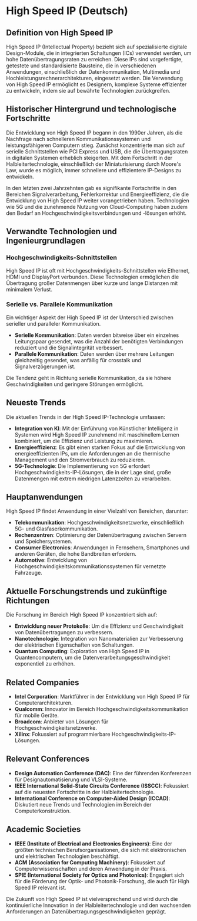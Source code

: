 # High Speed IP (Deutsch)

## Definition von High Speed IP

High Speed IP (Intellectual Property) bezieht sich auf spezialisierte digitale Design-Module, die in integrierten Schaltungen (ICs) verwendet werden, um hohe Datenübertragungsraten zu erreichen. Diese IPs sind vorgefertigte, getestete und standardisierte Bausteine, die in verschiedenen Anwendungen, einschließlich der Datenkommunikation, Multimedia und Hochleistungsrechnerarchitekturen, eingesetzt werden. Die Verwendung von High Speed IP ermöglicht es Designern, komplexe Systeme effizienter zu entwickeln, indem sie auf bewährte Technologien zurückgreifen.

## Historischer Hintergrund und technologische Fortschritte

Die Entwicklung von High Speed IP begann in den 1990er Jahren, als die Nachfrage nach schnelleren Kommunikationssystemen und leistungsfähigeren Computern stieg. Zunächst konzentrierte man sich auf serielle Schnittstellen wie PCI Express und USB, die die Übertragungsraten in digitalen Systemen erheblich steigerten. Mit dem Fortschritt in der Halbleitertechnologie, einschließlich der Miniaturisierung durch Moore's Law, wurde es möglich, immer schnellere und effizientere IP-Designs zu entwickeln.

In den letzten zwei Jahrzehnten gab es signifikante Fortschritte in den Bereichen Signalverarbeitung, Fehlerkorrektur und Energieeffizienz, die die Entwicklung von High Speed IP weiter vorangetrieben haben. Technologien wie 5G und die zunehmende Nutzung von Cloud-Computing haben zudem den Bedarf an Hochgeschwindigkeitsverbindungen und -lösungen erhöht.

## Verwandte Technologien und Ingenieurgrundlagen

### Hochgeschwindigkeits-Schnittstellen

High Speed IP ist oft mit Hochgeschwindigkeits-Schnittstellen wie Ethernet, HDMI und DisplayPort verbunden. Diese Technologien ermöglichen die Übertragung großer Datenmengen über kurze und lange Distanzen mit minimalem Verlust.

### Serielle vs. Parallele Kommunikation

Ein wichtiger Aspekt der High Speed IP ist der Unterschied zwischen serieller und paralleler Kommunikation. 

- **Serielle Kommunikation**: Daten werden bitweise über ein einzelnes Leitungspaar gesendet, was die Anzahl der benötigten Verbindungen reduziert und die Signalintegrität verbessert.
- **Parallele Kommunikation**: Daten werden über mehrere Leitungen gleichzeitig gesendet, was anfällig für crosstalk und Signalverzögerungen ist.

Die Tendenz geht in Richtung serielle Kommunikation, da sie höhere Geschwindigkeiten und geringere Störungen ermöglicht.

## Neueste Trends

Die aktuellen Trends in der High Speed IP-Technologie umfassen:

- **Integration von KI**: Mit der Einführung von Künstlicher Intelligenz in Systemen wird High Speed IP zunehmend mit maschinellem Lernen kombiniert, um die Effizienz und Leistung zu maximieren.
- **Energieeffizienz**: Es gibt einen starken Fokus auf die Entwicklung von energieeffizienten IPs, um die Anforderungen an die thermische Management und den Stromverbrauch zu reduzieren.
- **5G-Technologie**: Die Implementierung von 5G erfordert Hochgeschwindigkeits-IP-Lösungen, die in der Lage sind, große Datenmengen mit extrem niedrigen Latenzzeiten zu verarbeiten.

## Hauptanwendungen

High Speed IP findet Anwendung in einer Vielzahl von Bereichen, darunter:

- **Telekommunikation**: Hochgeschwindigkeitsnetzwerke, einschließlich 5G- und Glasfaserkommunikation.
- **Rechenzentren**: Optimierung der Datenübertragung zwischen Servern und Speichersystemen.
- **Consumer Electronics**: Anwendungen in Fernsehern, Smartphones und anderen Geräten, die hohe Bandbreiten erfordern.
- **Automotive**: Entwicklung von Hochgeschwindigkeitskommunikationssystemen für vernetzte Fahrzeuge.

## Aktuelle Forschungstrends und zukünftige Richtungen

Die Forschung im Bereich High Speed IP konzentriert sich auf:

- **Entwicklung neuer Protokolle**: Um die Effizienz und Geschwindigkeit von Datenübertragungen zu verbessern.
- **Nanotechnologie**: Integration von Nanomaterialien zur Verbesserung der elektrischen Eigenschaften von Schaltungen.
- **Quantum Computing**: Exploration von High Speed IP in Quantencomputern, um die Datenverarbeitungsgeschwindigkeit exponentiell zu erhöhen.

## Related Companies

- **Intel Corporation**: Marktführer in der Entwicklung von High Speed IP für Computerarchitekturen.
- **Qualcomm**: Innovator im Bereich Hochgeschwindigkeitskommunikation für mobile Geräte.
- **Broadcom**: Anbieter von Lösungen für Hochgeschwindigkeitsnetzwerke.
- **Xilinx**: Fokussiert auf programmierbare Hochgeschwindigkeits-IP-Lösungen.

## Relevant Conferences

- **Design Automation Conference (DAC)**: Eine der führenden Konferenzen für Designautomatisierung und VLSI-Systeme.
- **IEEE International Solid-State Circuits Conference (ISSCC)**: Fokussiert auf die neuesten Fortschritte in der Halbleitertechnologie.
- **International Conference on Computer-Aided Design (ICCAD)**: Diskutiert neue Trends und Technologien im Bereich der Computerkonstruktion.

## Academic Societies

- **IEEE (Institute of Electrical and Electronics Engineers)**: Eine der größten technischen Berufsorganisationen, die sich mit elektronischen und elektrischen Technologien beschäftigt.
- **ACM (Association for Computing Machinery)**: Fokussiert auf Computerwissenschaften und deren Anwendung in der Praxis.
- **SPIE (International Society for Optics and Photonics)**: Engagiert sich für die Förderung der Optik- und Photonik-Forschung, die auch für High Speed IP relevant ist.

Die Zukunft von High Speed IP ist vielversprechend und wird durch die kontinuierliche Innovation in der Halbleitertechnologie und den wachsenden Anforderungen an Datenübertragungsgeschwindigkeiten geprägt.